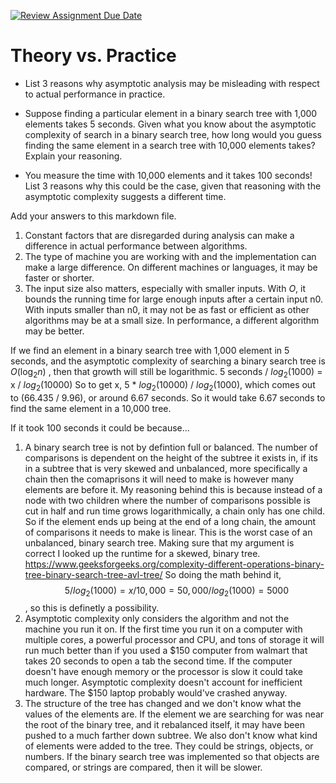 [![Review Assignment Due Date](https://classroom.github.com/assets/deadline-readme-button-24ddc0f5d75046c5622901739e7c5dd533143b0c8e959d652212380cedb1ea36.svg)](https://classroom.github.com/a/FgMJElkj)
# Theory vs. Practice

- List 3 reasons why asymptotic analysis may be misleading with respect to
  actual performance in practice.

- Suppose finding a particular element in a binary search tree with 1,000
  elements takes 5 seconds. Given what you know about the asymptotic complexity
  of search in a binary search tree, how long would you guess finding the same
  element in a search tree with 10,000 elements takes? Explain your reasoning.

- You measure the time with 10,000 elements and it takes 100 seconds! List 3
  reasons why this could be the case, given that reasoning with the asymptotic
  complexity suggests a different time.

Add your answers to this markdown file.

1. Constant factors that are disregarded during analysis can make a difference in actual performance between algorithms.
2. The type of machine you are working with and the implementation can make a large difference. On different machines or languages, it may be faster or shorter.
3. The input size also matters, especially with smaller inputs. With $O$, it bounds the running time for large enough inputs after a certain input n0. With inputs smaller than
   n0, it may not be as fast or efficient as other algorithms may be at a small size. In performance, a different algorithm may be better.

If we find an element in a binary search tree with 1,000 element in 5 seconds, and the asymptotic complexity of searching a binary
search tree is $O(\log_2 n)$ , then that growth will still be logarithmic. 5 seconds / $log_2 (1000)$ = x / $log_2 (10000)$
So to get x, 5 * $log_2 (10000)$ / $log_2 (1000)$, which comes out to (66.435 / 9.96), or around 6.67 seconds. So it would take 6.67 seconds to 
find the same element in a 10,000 tree.

If it took 100 seconds it could be because...
1. A binary search tree is not by defintion full or balanced. The number of comparisons is dependent on the height of the subtree it exists in, if its in a subtree that is very skewed and unbalanced, more specifically a chain then the comaprisons it will need to make is however many elements are before it. My reasoning behind this is because instead of a node with two children where the number of comparisons possible is cut in half and run time grows logarithmically, a chain only has one child. So if the element ends up being at the end of a long chain, the amount of comparisons it needs to make is linear. This is the worst case of an unbalanced, binary search tree. Making sure that my argument is correct I looked up the runtime for a skewed, binary tree. https://www.geeksforgeeks.org/complexity-different-operations-binary-tree-binary-search-tree-avl-tree/
   So doing the math behind it, $$\ 5/ log_2 (1000) = x / 10,000 = 50,000/log_2(1000) = 5000$$, so this is definetly a possibility.
3. Asymptotic complexity only considers the algorithm and not the machine you run it on. If the first time you run it on a computer with multiple cores, a powerful processor and CPU, and tons of storage
   it will run much better than if you used a $150 computer from walmart that takes 20 seconds to open a tab the second time. If the computer doesn't have enough memory or the processor is slow it could
   take much longer. Asymptotic complexity doesn't account for inefficient hardware. The $150 laptop probably would've crashed anyway.
4. The structure of the tree has changed and we don't know what the values of the elements are. If the element we are searching for was near the root of the binary tree, and it rebalanced itself,
   it may have been pushed to a much farther down subtree. We also don't know what kind of elements were added to the tree. They could be strings, objects, or numbers. If the binary search tree was implemented
   so that objects are compared, or strings are compared, then it will be slower. 
